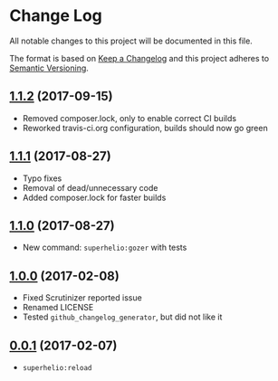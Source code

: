 # Change Log
All notable changes to this project will be documented in this file.

The format is based on [Keep a Changelog](http://keepachangelog.com/)
and this project adheres to [Semantic Versioning](http://semver.org/).

## [1.1.2](https://github.com/superhelio/commands/tree/1.1.2) (2017-09-15)
- Removed composer.lock, only to enable correct CI builds
- Reworked travis-ci.org configuration, builds should now go green

## [1.1.1](https://github.com/superhelio/commands/tree/1.1.1) (2017-08-27)
- Typo fixes
- Removal of dead/unnecessary code
- Added composer.lock for faster builds

## [1.1.0](https://github.com/superhelio/commands/tree/1.1.0) (2017-08-27)
- New command: `superhelio:gozer` with tests

## [1.0.0](https://github.com/superhelio/commands/tree/1.0.0) (2017-02-08)
- Fixed Scrutinizer reported issue
- Renamed LICENSE
- Tested `github_changelog_generator`, but did not like it

## [0.0.1](https://github.com/superhelio/commands/tree/0.0.1) (2017-02-07)
- `superhelio:reload`
